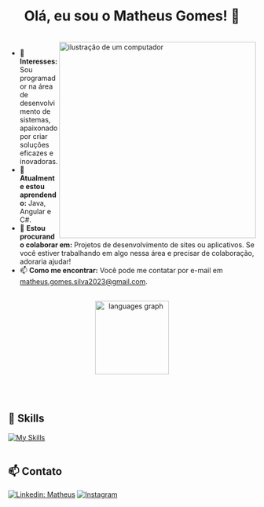 <h1 align = "center"> Olá, eu sou o Matheus Gomes! 👋  </h1>
<br>
<img src="https://raw.githubusercontent.com/MicaelliMedeiros/micaellimedeiros/master/image/computer-illustration.png" alt="ilustração de um computador" min-width="400px" max-width="400px" width="400px" align="right">

- 👀 **Interesses:** Sou programador na área de desenvolvimento de sistemas, apaixonado por criar soluções eficazes e inovadoras.
- 🌱 **Atualmente estou aprendendo:** Java, Angular e C#.
- 💞️ **Estou procurando colaborar em:** Projetos de desenvolvimento de sites ou aplicativos. Se você estiver trabalhando em algo nessa área e precisar de colaboração, adoraria ajudar!
- 📫 **Como me encontrar:** Você pode me contatar por e-mail em [matheus.gomes.silva2023@gmail.com](mailto:matheus.gomes.silva2023@gmail.com).
<br>
<div align="center">
  <img src="https://github-readme-stats.vercel.app/api/top-langs?username=MatheusGomes444&locale=en&hide_title=false&layout=compact&card_width=320&langs_count=5&theme=dracula&hide_border=false&order=2" height="150" alt="languages graph"  />
</div> 

<br><br>
## 🚀 Skills
[![My Skills](https://skillicons.dev/icons?i=java,javascript,html,css,ts,mysql,cs,angular,php)](https://skillicons.dev)<br><br>
## 📫 Contato

[![Linkedin: Matheus](https://img.shields.io/badge/-LINKEDIN-blue?style=flat-square&logo=Linkedin&logoColor=white&link=https://www.linkedin.com/in/matheus-gomes-da-silva-65080a2a0/)](https://www.linkedin.com/in/matheus-gomes-da-silva-65080a2a0/)
[![Instagram](https://img.shields.io/badge/Instagram-E4405F?style=flat&logo=instagram&logoColor=black)](https://www.instagram.com/mateuzz23/)

<!---
MatheusGomes444/MatheusGomes444 é um repositório ✨ especial ✨ porque o arquivo `README.md` (este arquivo) aparece no seu perfil do GitHub.
Você pode clicar no link de visualização para ver as suas mudanças.
--->
